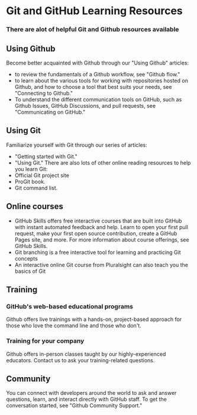 # Git and GitHub Learning Resources 
### There are alot of helpful Git and Github resources available 

## Using Github
Become better acquainted with Github through our "Using Github" articles: 
- to review the fundamentals of a Github workflow, see "Github flow."
- to learn about the various tools for working with repositories hosted on Github, and how to choose a tool that best suits your needs, see "Connecting to Github."
- To understand the different communication tools on GitHub, such as Github Issues, GitHub Discussions, and pull requests, see "Communicating on GitHub."

## Using Git 
Familiarize yourself with Git through our series of articles: 
- "Getting started with Git."
- "Using Git."
 There are also lots of other online reading resources to help you learn Git:
- Official Git project site
- ProGit book.
- Git command list.

 ## Online courses 
 - GitHub Skills offers free interactive courses that are built into GitHub with instant automated feedback and help. Learn to open your first pull request, make your first open source contribution, create a GitHub Pages site, and more. For more information about course offerings, see GitHub Skills.
 - Git branching is a free interactive tool for learning and practicing Git concepts
 - An interactive online Git course from Pluralsight can also teach you the basics of Git

## Training 
### GitHub's web-based educational programs 
Github offers live trainings with a hands-on, project-based approach for those who love the command line and those who don't. 
### Training for your company 
Github offers in-person classes taught by our highly-experienced educators. Contact us to ask your training-related questions. 

## Community 
You can connect with developers around the world to ask and answer questions, learn, and interact directly with GitHub staff. To get the conversation started, see "Github Community Support." 


